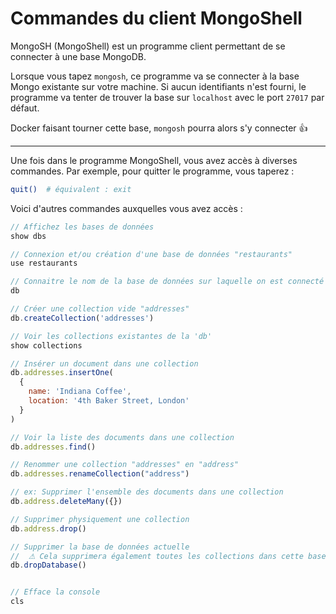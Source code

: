 # Commandes du client MongoShell

MongoSH (MongoShell) est un programme client permettant de se connecter à une base MongoDB.

Lorsque vous tapez `mongosh`, ce programme va se connecter à la base Mongo existante sur votre machine. Si aucun identifiants n'est fourni, le programme va tenter de trouver la base sur `localhost` avec le port `27017` par défaut.

Docker faisant tourner cette base, `mongosh` pourra alors s'y connecter 👍

---

Une fois dans le programme MongoShell, vous avez accès à diverses commandes. Par exemple, pour quitter le programme, vous taperez :

```bash
quit()  # équivalent : exit
```

Voici d'autres commandes auxquelles vous avez accès :

```js
// Affichez les bases de données
show dbs

// Connexion et/ou création d'une base de données "restaurants"
use restaurants

// Connaitre le nom de la base de données sur laquelle on est connecté
db

// Créer une collection vide "addresses"
db.createCollection('addresses')

// Voir les collections existantes de la 'db'
show collections

// Insérer un document dans une collection
db.addresses.insertOne(
  {
    name: 'Indiana Coffee',
    location: '4th Baker Street, London'
  }
)

// Voir la liste des documents dans une collection
db.addresses.find()

// Renommer une collection "addresses" en "address"
db.addresses.renameCollection("address")

// ex: Supprimer l'ensemble des documents dans une collection
db.address.deleteMany({})

// Supprimer physiquement une collection
db.address.drop()

// Supprimer la base de données actuelle
//  ⚠ Cela supprimera également toutes les collections dans cette base !
db.dropDatabase()


// Efface la console
cls
```
